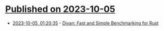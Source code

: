 # [Published on 2023-10-05](index.md)

* [2023-10-05, 01:20:35](https://lobste.rs/s/etnchk/divan_fast_simple_benchmarking_for_rust) - [Divan: Fast and Simple Benchmarking for Rust](https://nikolaivazquez.com/blog/divan/)
